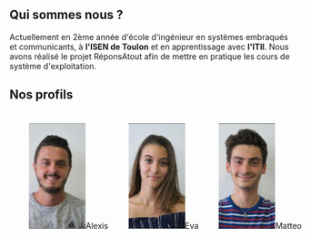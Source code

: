 <head>
  <meta charset="utf-8" />
  <title>Nous connaître</title>
  
  <style>
    .container {
      width: 500px;
      padding: 10px;
      display: flex;
      justify-content: space-between;
      margin: 1em;
    }
  
    .item {
      padding: 10px;
    }
    
  </style>

</head>


## Qui sommes nous ?
Actuellement en 2ème année d'école d'ingénieur en systèmes embraqués et communicants, à **l'ISEN de Toulon** et en apprentissage avec **l'ITII**. Nous avons réalisé le projet RéponsAtout afin de mettre en pratique les cours de système d'exploitation. 


## Nos profils


<div class="container">
  <div class="item"><img src="../Images/Alexis.PNG" width="100" height="185"/>Alexis</div>
  <div class="item"><img src="../Images/Eva.PNG" width="100" height="185"/>Eva</div>
  <div class="item"><img src="../Images/Matteo.PNG" width="100" height="185"/>Matteo</div>
</div>
